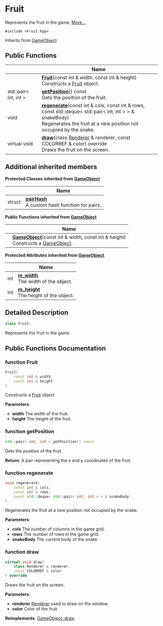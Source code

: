 # Fruit



Represents the fruit in the game.  [More...](#detailed-description)


`#include <Fruit.hpp>`

Inherits from [GameObject](Classes/class_game_object.md)

## Public Functions

|                | Name           |
| -------------- | -------------- |
| | **[Fruit](Classes/class_fruit.md#function-fruit)**(const int & width, const int & height)<br>Constructs a [Fruit](Classes/class_fruit.md) object.  |
| std::pair< int, int > | **[getPosition](Classes/class_fruit.md#function-getposition)**() const<br>Gets the position of the fruit.  |
| void | **[regenerate](Classes/class_fruit.md#function-regenerate)**(const int & cols, const int & rows, const std::deque< std::pair< int, int > > & snakeBody)<br>Regenerates the fruit at a new position not occupied by the snake.  |
| virtual void | **[draw](Classes/class_fruit.md#function-draw)**(class [Renderer](Classes/class_renderer.md) & renderer, const COLORREF & color) override<br>Draws the fruit on the screen.  |

## Additional inherited members

**Protected Classes inherited from [GameObject](Classes/class_game_object.md)**

|                | Name           |
| -------------- | -------------- |
| struct | **[pairHash](Classes/struct_game_object_1_1pair_hash.md)** <br>A custom hash function for pairs.  |

**Public Functions inherited from [GameObject](Classes/class_game_object.md)**

|                | Name           |
| -------------- | -------------- |
| | **[GameObject](Classes/class_game_object.md#function-gameobject)**(const int & width, const int & height)<br>Constructs a [GameObject](Classes/class_game_object.md).  |

**Protected Attributes inherited from [GameObject](Classes/class_game_object.md)**

|                | Name           |
| -------------- | -------------- |
| int | **[m_width](Classes/class_game_object.md#variable-m-width)** <br>The width of the object.  |
| int | **[m_height](Classes/class_game_object.md#variable-m-height)** <br>The height of the object.  |


## Detailed Description

```cpp
class Fruit;
```

Represents the fruit in the game. 



## Public Functions Documentation

### function Fruit

```cpp
Fruit(
    const int & width,
    const int & height
)
```

Constructs a [Fruit](Classes/class_fruit.md) object. 

**Parameters**: 

  * **width** The width of the fruit. 
  * **height** The height of the fruit.





### function getPosition

```cpp
std::pair< int, int > getPosition() const
```

Gets the position of the fruit. 

**Return**: A pair representing the x and y coordinates of the fruit. 

### function regenerate

```cpp
void regenerate(
    const int & cols,
    const int & rows,
    const std::deque< std::pair< int, int > > & snakeBody
)
```

Regenerates the fruit at a new position not occupied by the snake. 

**Parameters**: 

  * **cols** The number of columns in the game grid. 
  * **rows** The number of rows in the game grid. 
  * **snakeBody** The current body of the snake. 


### function draw

```cpp
virtual void draw(
    class Renderer & renderer,
    const COLORREF & color
) override
```

Draws the fruit on the screen. 

**Parameters**: 

  * **renderer** [Renderer](Classes/class_renderer.md) used to draw on the window. 
  * **color** Color of the fruit. 


**Reimplements**: [GameObject::draw](Classes/class_game_object.md#function-draw)
